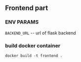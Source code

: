 ## Frontend part

### ENV PARAMS
`BACKEND_URL` -- url of flask backend

### build docker container
`docker build -t frontend .`

